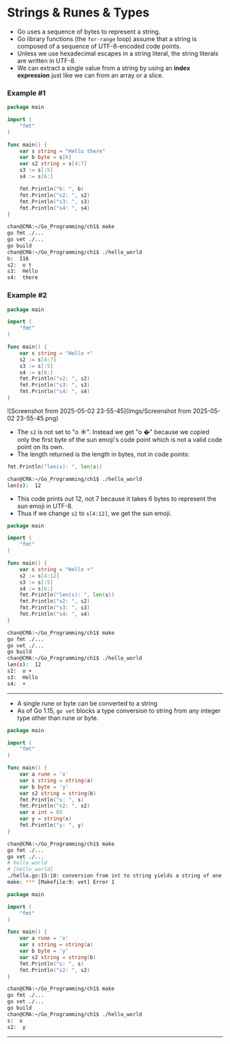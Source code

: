 # Strings & Runes & Types

- Go uses a sequence of bytes to represent a string.
- Go library functions (the `for-range` loop) assume that a string is composed of a sequence of UTF-8-encoded code points.
- Unless we use hexadecimal escapes in a string literal, the string literals are written in UTF-8. 
- We can extract a single value from a string by using an **index expression** just like we can from an array or a slice.

### Example #1

```go
package main

import (
	"fmt"
)

func main() {
	var s string = "Hello there"
	var b byte = s[6]
	var s2 string = s[4:7]
	s3 := s[:5]
	s4 := s[6:]

	fmt.Println("b: ", b)
	fmt.Println("s2: ", s2)
	fmt.Println("s3: ", s3)
	fmt.Println("s4: ", s4)
}
```

```sh
chan@CMA:~/Go_Programming/ch1$ make
go fmt ./...
go vet ./...
go build 
chan@CMA:~/Go_Programming/ch1$ ./hello_world
b:  116
s2:  o t
s3:  Hello
s4:  there
```

### Example #2

```go
package main

import (
	"fmt"
)

func main() {
	var s string = "Hello ☀️"
	s2 := s[4:7]
	s3 := s[:5]
	s4 := s[6:]
	fmt.Println("s2: ", s2)
	fmt.Println("s3: ", s3)
	fmt.Println("s4: ", s4)
}
```

![Screenshot from 2025-05-02 23-55-45](Imgs/Screenshot from 2025-05-02 23-55-45.png)

- The `s2` is not set to "o ☀️". Instead we get "o �" because we copied only the first byte of the sun emoji's code point which is not a valid code point on its own.
- The length returned is the length in bytes, not in code points:

```go
fmt.Println("len(s): ", len(s))
```

```sh
chan@CMA:~/Go_Programming/ch1$ ./hello_world
len(s):  12
```

- This code prints out 12, not 7 because it takes 6 bytes to represent the sun emoji in UTF-8.
- Thus if we change `s2` to `s[4:12]`, we get the sun emoji.

```go
package main

import (
	"fmt"
)

func main() {
	var s string = "Hello ☀️"
	s2 := s[4:12]
	s3 := s[:5]
	s4 := s[6:]
	fmt.Println("len(s): ", len(s))
	fmt.Println("s2: ", s2)
	fmt.Println("s3: ", s3)
	fmt.Println("s4: ", s4)
}
```

```sh
chan@CMA:~/Go_Programming/ch1$ make
go fmt ./...
go vet ./...
go build 
chan@CMA:~/Go_Programming/ch1$ ./hello_world
len(s):  12
s2:  o ☀️
s3:  Hello
s4:  ☀️
```

---

- A single rune or byte can be converted to a string
- As of Go 1.15, `go vet` blocks a type conversion to string from any integer type other than rune or byte.

```go
package main

import (
	"fmt"
)

func main() {
	var a rune = 'x'
	var s string = string(a)
	var b byte = 'y'
	var s2 string = string(b)
	fmt.Println("s: ", s)
	fmt.Println("s2: ", s2)
	var x int = 65
	var y = string(x)
	fmt.Println("y: ", y)
}
```

```sh
chan@CMA:~/Go_Programming/ch1$ make
go fmt ./...
go vet ./...
# hello_world
# [hello_world]
./hello.go:15:10: conversion from int to string yields a string of one rune, not a string of digits (did you mean fmt.Sprint(x)?)
make: *** [Makefile:9: vet] Error 1
```

```go
package main

import (
	"fmt"
)

func main() {
	var a rune = 'x'
	var s string = string(a)
	var b byte = 'y'
	var s2 string = string(b)
	fmt.Println("s: ", s)
	fmt.Println("s2: ", s2)
}
```

```sh
chan@CMA:~/Go_Programming/ch1$ make
go fmt ./...
go vet ./...
go build 
chan@CMA:~/Go_Programming/ch1$ ./hello_world
s:  x
s2:  y
```

---

